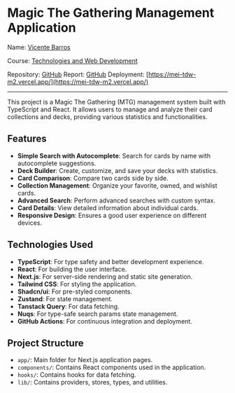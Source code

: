 # Magic The Gathering Management Application

Name: [Vicente Barros](https://gitbub.com/vicentebarros)

Course: [Technologies and Web Development](https://www.ua.pt/en/uc/15381)

Repository: [GitHub](https://gitbub.com/vicentebarros/mei-tdw-m2)
Report: [GitHub](https://github.com/v1centebarros/mei-tdw-m2/blob/main/report.md)
Deployment: [https://mei-tdw-m2.vercel.app/](https://mei-tdw-m2.vercel.app/)

---

This project is a Magic The Gathering (MTG) management system built with TypeScript and React. It allows users to manage and analyze their card collections and decks, providing various statistics and functionalities.

## Features

- **Simple Search with Autocomplete**: Search for cards by name with autocomplete suggestions.
- **Deck Builder**: Create, customize, and save your decks with statistics.
- **Card Comparison**: Compare two cards side by side.
- **Collection Management**: Organize your favorite, owned, and wishlist cards.
- **Advanced Search**: Perform advanced searches with custom syntax.
- **Card Details**: View detailed information about individual cards.
- **Responsive Design**: Ensures a good user experience on different devices.

## Technologies Used

- **TypeScript**: For type safety and better development experience.
- **React**: For building the user interface.
- **Next.js**: For server-side rendering and static site generation.
- **Tailwind CSS**: For styling the application.
- **Shadcn/ui**: For pre-styled components.
- **Zustand**: For state management.
- **Tanstack Query**: For data fetching.
- **Nuqs**: For type-safe search params state management.
- **GitHub Actions**: For continuous integration and deployment.

## Project Structure

- `app/`: Main folder for Next.js application pages.
- `components/`: Contains React components used in the application.
- `hooks/`: Contains hooks for data fetching.
- `lib/`: Contains providers, stores, types, and utilities.
